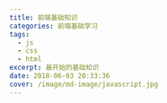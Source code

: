 ```yaml
---
title: 前端基础知识
categories: 前端基础学习
tags:
  - js
  - css
  - html
excerpt: 最开始的基础知识
date: 2018-06-03 20:33:36
cover: /image/md-image/javascript.jpg
---
```

